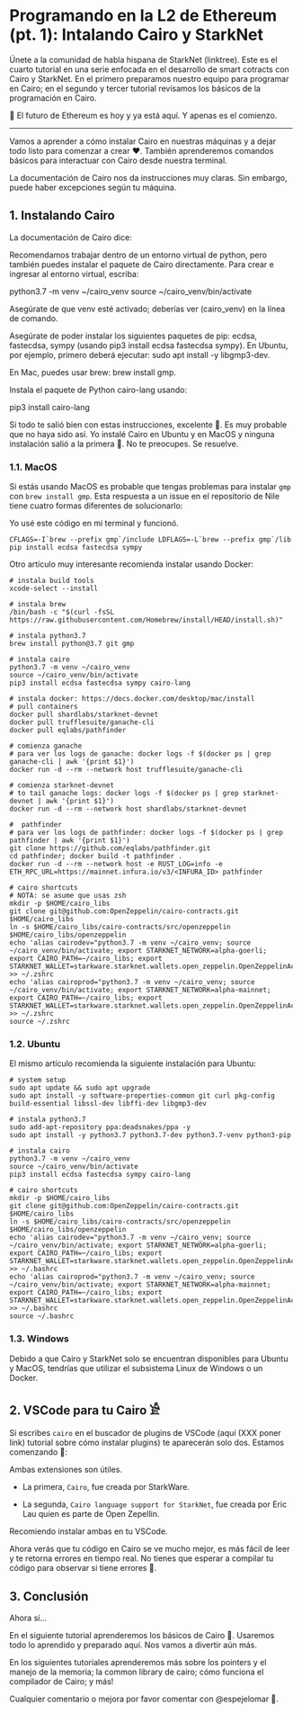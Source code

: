 
# Programando en la L2 de Ethereum (pt. 1): Intalando Cairo y StarkNet

Únete a la comunidad de habla hispana de StarkNet (linktree). Este es el cuarto tutorial en una serie enfocada en el desarrollo de smart cotracts con Cairo y StarkNet. En el primero preparamos nuestro equipo para programar en Cairo; en el segundo y tercer tutorial revisamos los básicos de la programación en Cairo.

🚀 El futuro de Ethereum es hoy y ya está aquí. Y apenas es el comienzo.

---

Vamos a aprender a cómo instalar Cairo en nuestras máquinas y a dejar todo listo para comenzar a crear ❤️. También aprenderemos comandos básicos para interactuar con Cairo desde nuestra terminal.

La documentación de Cairo nos da instrucciones muy claras. Sin embargo, puede haber excepciones según tu máquina.

## 1. Instalando Cairo

La documentación de Cairo dice:

Recomendamos trabajar dentro de un entorno virtual de python, pero también puedes instalar el paquete de Cairo directamente. Para crear e ingresar al entorno virtual, escriba:

python3.7 -m venv ~/cairo_venv
source ~/cairo_venv/bin/activate

Asegúrate de que venv esté activado; deberías ver (cairo_venv) en la línea de comando.

Asegúrate de poder instalar los siguientes paquetes de pip: ecdsa, fastecdsa, sympy (usando pip3 install ecdsa fastecdsa sympy). En Ubuntu, por ejemplo, primero deberá ejecutar: sudo apt install -y libgmp3-dev.

En Mac, puedes usar brew: brew install gmp.

Instala el paquete de Python cairo-lang usando:

pip3 install cairo-lang

Si todo te salió bien con estas instrucciones, excelente 🥳. Es muy probable que no haya sido así. Yo instalé Cairo en Ubuntu y en MacOS y ninguna instalación salió a la primera 🙉. No te preocupes. Se resuelve.

### 1.1. MacOS

Si estás usando MacOS es probable que tengas problemas para instalar `gmp` con `brew install gmp`. Esta respuesta a un issue en el repositorio de Nile tiene cuatro formas diferentes de solucionarlo:

Yo usé este código en mi terminal y funcionó.

```
CFLAGS=-I`brew --prefix gmp`/include LDFLAGS=-L`brew --prefix gmp`/lib pip install ecdsa fastecdsa sympy
```

Otro artículo muy interesante recomienda instalar usando Docker:

```
# instala build tools
xcode-select --install

# instala brew
/bin/bash -c "$(curl -fsSL https://raw.githubusercontent.com/Homebrew/install/HEAD/install.sh)"

# instala python3.7
brew install python@3.7 git gmp

# instala cairo
python3.7 -m venv ~/cairo_venv
source ~/cairo_venv/bin/activate
pip3 install ecdsa fastecdsa sympy cairo-lang

# instala docker: https://docs.docker.com/desktop/mac/install
# pull containers
docker pull shardlabs/starknet-devnet
docker pull trufflesuite/ganache-cli
docker pull eqlabs/pathfinder

# comienza ganache
# para ver los logs de ganache: docker logs -f $(docker ps | grep ganache-cli | awk '{print $1}')
docker run -d --rm --network host trufflesuite/ganache-cli

# comienza starknet-devnet
# to tail ganache logs: docker logs -f $(docker ps | grep starknet-devnet | awk '{print $1}')
docker run -d --rm --network host shardlabs/starknet-devnet

#  pathfinder
# para ver los logs de pathfinder: docker logs -f $(docker ps | grep pathfinder | awk '{print $1}')
git clone https://github.com/eqlabs/pathfinder.git
cd pathfinder; docker build -t pathfinder .
docker run -d --rm --network host -e RUST_LOG=info -e ETH_RPC_URL=https://mainnet.infura.io/v3/<INFURA_ID> pathfinder

# cairo shortcuts
# NOTA: se asume que usas zsh
mkdir -p $HOME/cairo_libs
git clone git@github.com:OpenZeppelin/cairo-contracts.git $HOME/cairo_libs
ln -s $HOME/cairo_libs/cairo-contracts/src/openzeppelin $HOME/cairo_libs/openzeppelin
echo 'alias cairodev="python3.7 -m venv ~/cairo_venv; source ~/cairo_venv/bin/activate; export STARKNET_NETWORK=alpha-goerli; export CAIRO_PATH=~/cairo_libs; export STARKNET_WALLET=starkware.starknet.wallets.open_zeppelin.OpenZeppelinAccount"' >> ~/.zshrc
echo 'alias cairoprod="python3.7 -m venv ~/cairo_venv; source ~/cairo_venv/bin/activate; export STARKNET_NETWORK=alpha-mainnet; export CAIRO_PATH=~/cairo_libs; export STARKNET_WALLET=starkware.starknet.wallets.open_zeppelin.OpenZeppelinAccount"' >> ~/.zshrc
source ~/.zshrc
```

### 1.2. Ubuntu

El mismo artículo recomienda la siguiente instalación para Ubuntu:

```
# system setup
sudo apt update && sudo apt upgrade
sudo apt install -y software-properties-common git curl pkg-config build-essential libssl-dev libffi-dev libgmp3-dev

# instala python3.7
sudo add-apt-repository ppa:deadsnakes/ppa -y
sudo apt install -y python3.7 python3.7-dev python3.7-venv python3-pip

# instala cairo
python3.7 -m venv ~/cairo_venv
source ~/cairo_venv/bin/activate
pip3 install ecdsa fastecdsa sympy cairo-lang

# cairo shortcuts
mkdir -p $HOME/cairo_libs
git clone git@github.com:OpenZeppelin/cairo-contracts.git $HOME/cairo_libs
ln -s $HOME/cairo_libs/cairo-contracts/src/openzeppelin $HOME/cairo_libs/openzeppelin
echo 'alias cairodev="python3.7 -m venv ~/cairo_venv; source ~/cairo_venv/bin/activate; export STARKNET_NETWORK=alpha-goerli; export CAIRO_PATH=~/cairo_libs; export STARKNET_WALLET=starkware.starknet.wallets.open_zeppelin.OpenZeppelinAccount"' >> ~/.bashrc
echo 'alias cairoprod="python3.7 -m venv ~/cairo_venv; source ~/cairo_venv/bin/activate; export STARKNET_NETWORK=alpha-mainnet; export CAIRO_PATH=~/cairo_libs; export STARKNET_WALLET=starkware.starknet.wallets.open_zeppelin.OpenZeppelinAccount"' >> ~/.bashrc
source ~/.bashrc
```

### 1.3. Windows

Debido a que Cairo y StarkNet solo se encuentran disponibles para Ubuntu y MacOS, tendrías que utilizar el subsistema Linux de Windows o un Docker.

## 2. VSCode para tu Cairo 𓀀

Si escribes `cairo` en el buscador de plugins de VSCode (aquí (XXX poner link) tutorial sobre cómo instalar plugins) te aparecerán solo dos. Estamos comenzando 🚀:

Ambas extensiones son útiles.

* La primera, `Cairo`, fue creada por StarkWare.

* La segunda, `Cairo language support for StarkNet`, fue creada por Eric Lau quien es parte de Open Zepellin.

Recomiendo instalar ambas en tu VSCode.

Ahora verás que tu código en Cairo se ve mucho mejor, es más fácil de leer y te retorna errores en tiempo real. No tienes que esperar a compilar tu código para observar si tiene errores 🥳.


## 3. Conclusión

Ahora sí…

En el siguiente tutorial aprenderemos los básicos de Cairo 🥳. Usaremos todo lo aprendido y preparado aquí. Nos vamos a divertir aún más.

En los siguientes tutoriales aprenderemos más sobre los pointers y el manejo de la memoria; la common library de cairo; cómo funciona el compilador de Cairo; y más!

Cualquier comentario o mejora por favor comentar con @espejelomar 🌈.